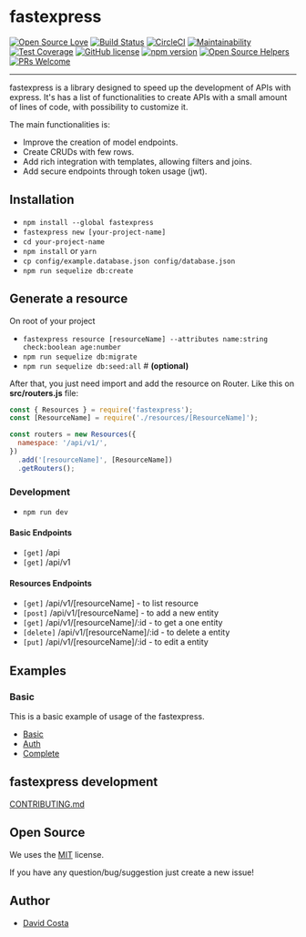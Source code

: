 # fastexpress

[![Open Source Love](https://badges.frapsoft.com/os/v1/open-source.svg?v=103)](https://github.com/ellerbrock/open-source-badges/)
[![Build Status](https://travis-ci.org/davidcostadev/fastexpress.svg?branch=master)](https://travis-ci.org/davidcostadev/fastexpress)
[![CircleCI](https://circleci.com/gh/davidcostadev/fastexpress.svg?style=svg)](https://circleci.com/gh/davidcostadev/fastexpress)
[![Maintainability](https://api.codeclimate.com/v1/badges/fbdb850163130e5fbde8/maintainability)](https://codeclimate.com/github/davidcostadev/fastexpress/maintainability)
[![Test Coverage](https://api.codeclimate.com/v1/badges/fbdb850163130e5fbde8/test_coverage)](https://codeclimate.com/github/davidcostadev/fastexpress/test_coverage)
[![GitHub license](https://img.shields.io/github/license/davidcostadev/fastexpress.svg)](https://github.com/davidcostadev/fastexpress/blob/master/LICENSE)
[![npm version](https://img.shields.io/npm/v/fastexpress.svg)](https://www.npmjs.com/package/fastexpress)
[![Open Source Helpers](https://www.codetriage.com/davidcostadev/fastexpress/badges/users.svg)](https://www.codetriage.com/davidcostadev/fastexpress)
[![PRs Welcome](https://img.shields.io/badge/PRs-welcome-brightgreen.svg)](http://makeapullrequest.com)

---

fastexpress is a library designed to speed up the development of APIs with express. It's has a list of functionalities to create APIs with a small amount of lines of code, with possibility to customize it.

The main functionalities is:

- Improve the creation of model endpoints.
- Create CRUDs with few rows.
- Add rich integration with templates, allowing filters and joins.
- Add secure endpoints through token usage (jwt).

## Installation

- `npm install --global fastexpress`
- `fastexpress new [your-project-name]`
- `cd your-project-name`
- `npm install` or `yarn`
- `cp config/example.database.json config/database.json`
- `npm run sequelize db:create`

## Generate a resource

On root of your project

- `fastexpress resource [resourceName] --attributes name:string check:boolean age:number`
- `npm run sequelize db:migrate`
- `npm run sequelize db:seed:all` # **(optional)**

After that, you just need import and add the resource on Router. Like this on **src/routers.js** file:

```javascript
const { Resources } = require('fastexpress');
const [ResourceName] = require('./resources/[ResourceName]');

const routers = new Resources({
  namespace: '/api/v1/',
})
  .add('[resourceName]', [ResourceName])
  .getRouters();
```

### Development

- `npm run dev`

#### Basic Endpoints

- `[get]` /api
- `[get]` /api/v1

#### Resources Endpoints

- `[get]` /api/v1/[resourceName] - to list resource
- `[post]` /api/v1/[resourceName] - to add a new entity
- `[get]` /api/v1/[resourceName]/:id - to get a one entity
- `[delete]` /api/v1/[resourceName]/:id - to delete a entity
- `[put]` /api/v1/[resourceName]/:id - to edit a entity

## Examples

### Basic

This is a basic example of usage of the fastexpress.

- [Basic](examples/basic)
- [Auth](examples/auth)
- [Complete](examples/complete)

## fastexpress development

[CONTRIBUTING.md](https://github.com/davidcosta/fastexpress/blob/master/CONTRIBUTING.md)

## Open Source

We uses the [MIT](https://github.com/davidcosta/fastexpress/blob/master/LICENSE) license.

If you have any question/bug/suggestion just create a new issue!

## Author

- [David Costa](https://github.com/davidcostadev)
